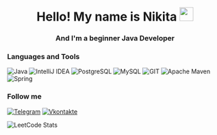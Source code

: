 <h1 align="center">Hello! My name is Nikita</a> 
<img src="https://github.com/blackcater/blackcater/raw/main/images/Hi.gif" height="32"/></h1>
<h3 align="center">And I'm a beginner Java Developer</h3>

### Languages and Tools
![Java](https://img.shields.io/badge/java-FFFFFF.svg?style=for-the-badge&logo=openjdk&logoColor=black)
![IntelliJ IDEA](https://img.shields.io/badge/IntelliJIDEA-FFFFFF.svg?style=for-the-badge&logo=intellij-idea&logoColor=black)
![PostgreSQL](https://img.shields.io/badge/PostgreSQL-FFFFFF.svg?style=for-the-badge&logo=postgresql&logoColor=black)
![MySQL](https://img.shields.io/badge/MySQL-FFFFFF.svg?style=for-the-badge&logo=mysql&logoColor=black)
![GIT](https://img.shields.io/badge/GIT-FFFFFF.svg?style=for-the-badge&logo=git&logoColor=black)
![Apache Maven](https://img.shields.io/badge/apache_maven-FFFFFF.svg?style=for-the-badge&logo=apachemaven&logoColor=black)
![Spring](https://img.shields.io/badge/Spring-FFFFFF.svg?style=for-the-badge&logo=spring&logoColor=black)


### Follow me
[![Telegram](https://img.shields.io/badge/-telegram-FFFFFF?style=for-the-badge&logo=telegram&logoColor=black)](https://t.me/Colgens)
[![Vkontakte](https://img.shields.io/badge/-vkontakte-FFFFFF?style=for-the-badge&logo=VK&logoColor=black)](https://vk.com/colgens)

![LeetCode Stats](https://leetcard.jacoblin.cool/Colgens?theme=dark&font=Homenaje&ext=heatmap)



